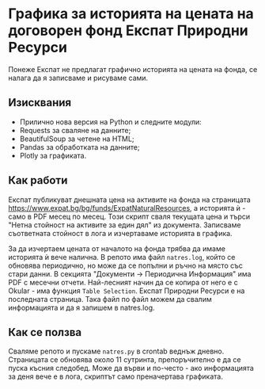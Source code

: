 # Графика за историята на цената на договорен фонд Експат Природни Ресурси
Понеже Експат не предлагат графично историята на цената на фонда, се налага да я записваме и рисуваме сами.

## Изисквания
- Прилично нова версия на Python и следните модули:
- Requests за сваляне на данните;
- BeautifulSoup за четене на HTML;
- Pandas за обработката на данните;
- Plotly за графиката.

## Как работи
Експат публикуват днешната цена на активите на фонда на страницата https://www.expat.bg/bg/funds/ExpatNaturalResources, а историята ѝ - само в PDF месец по месец. Този скрипт сваля текущата цена и търси "Нетна стойност на активите за един дял" из документа. Записваме съответната стойност в лога и изчертаваме историята в графика.

За да изчертаем цената от началото на фонда трябва да имаме историята ѝ вече налична. В репото има файл `natres.log`, който се обновява периодично, но може да се попълни и ръчно на място със стари данни. В секцията "Документи -> Периодична Информация" има PDF с месечни отчети. Най-лесният начин да се копира от него е с Okular - има функция `Table Selection`. Експат Природни Ресурси е на последната страница. Така файл по файл можем да свалим информацията и да я запишем в natres.log.

## Как се ползва
Сваляме репото и пускаме `natres.py` в crontab веднъж дневно. Страницата се обновява около 11 сутринта, препоръчително е да се пуска късния следобед. Може да върви и по-често - ако информацията за деня вече е в лога, скриптът само преначертава графиката.
